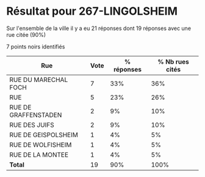 # Résultat pour 267-LINGOLSHEIM

Sur l'ensemble de la ville il y a eu 21 réponses dont 19 réponses avec une rue citée (90%)

7 points noirs identifiés

| Rue | Vote | % réponses | % Nb rues cités|
|-----|------|------------|----------------|
| RUE DU MARECHAL FOCH | 7 | 33% | 36%|
| RUE | 5 | 23% | 26%|
| RUE DE GRAFFENSTADEN | 2 | 9% | 10%|
| RUE DES JUIFS | 2 | 9% | 10%|
| RUE DE GEISPOLSHEIM | 1 | 4% | 5%|
| RUE DE WOLFISHEIM | 1 | 4% | 5%|
| RUE DE LA MONTEE | 1 | 4% | 5%|
| **Total** | 19 | 90% | 100%|
